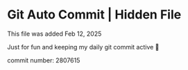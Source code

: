 # Git Auto Commit | Hidden File

This file was added Feb 12, 2025

Just for fun and keeping my daily git commit active 🤪

commit number: 2807615
